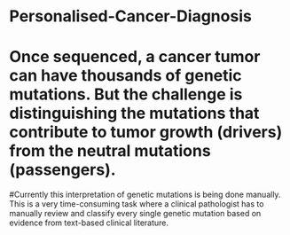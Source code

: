# Personalised-Cancer-Diagnosis
# Once sequenced, a cancer tumor can have thousands of genetic mutations. But the challenge is distinguishing the mutations that contribute to tumor growth (drivers) from the neutral mutations (passengers). 

#Currently this interpretation of genetic mutations is being done manually. This is a very time-consuming task where a clinical pathologist has to manually review and classify every single genetic mutation based on evidence from text-based clinical literature.
